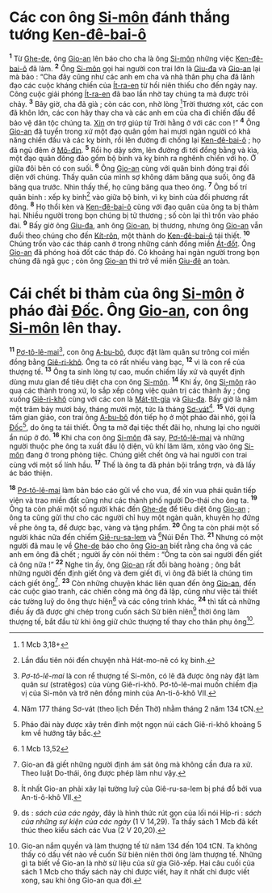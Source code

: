 # Các con ông [Si-môn]() đánh thắng tướng [Ken-đê-bai-ô]()
<sup><b>1</b></sup> Từ [Ghe-de](), ông [Gio-an]() lên báo cho cha là ông [Si-môn]() những việc [Ken-đê-bai-ô]() đã làm. <sup><b>2</b></sup> Ông [Si-môn]() gọi hai người con trai lớn là [Giu-đa]() và [Gio-an]() lại mà bảo : “Cha đây cũng như các anh em cha và nhà thân phụ cha đã lãnh đạo các cuộc kháng chiến của [Ít-ra-en]() từ hồi niên thiếu cho đến ngày nay. Công cuộc giải phóng [Ít-ra-en]() đã bao lần nhờ tay chúng ta mà được trôi chảy. <sup><b>3</b></sup> Bây giờ, cha đã già ; còn các con, nhờ lòng [^1@-9354b8c9-b851-4cd3-a031-61af1c6e1cc1]Trời thương xót, các con đã khôn lớn, các con hãy thay cha và các anh em của cha đi chiến đấu để bảo vệ dân tộc chúng ta. [Xin]() ơn trợ giúp từ Trời hằng ở với các con !” <sup><b>4</b></sup> Ông [Gio-an]() đã tuyển trong xứ một đạo quân gồm hai mươi ngàn người có khả năng chiến đấu và các kỵ binh, rồi lên đường đi chống lại [Ken-đê-bai-ô]() ; họ đã ngủ đêm ở [Mô-đin](). <sup><b>5</b></sup> Rồi họ dậy sớm, lên đường đi tới đồng bằng và kìa, một đạo quân đông đảo gồm bộ binh và kỵ binh ra nghênh chiến với họ. Ở giữa đôi bên có con suối. <sup><b>6</b></sup> Ông [Gio-an]() cùng với quân binh đóng trại đối diện với chúng. Thấy quân của mình sợ không dám băng qua suối, ông đã băng qua trước. Nhìn thấy thế, họ cũng băng qua theo ông. <sup><b>7</b></sup> Ông bố trí quân binh : xếp kỵ binh[^1-9354b8c9-b851-4cd3-a031-61af1c6e1cc1] vào giữa bộ binh, vì kỵ binh của đối phương rất đông. <sup><b>8</b></sup> Họ thổi kèn và [Ken-đê-bai-ô]() cùng với đạo quân của ông ta bị thảm hại. Nhiều người trong bọn chúng bị tử thương ; số còn lại thì trốn vào pháo đài. <sup><b>9</b></sup> Bấy giờ ông [Giu-đa](), anh ông [Gio-an](), bị thương, nhưng ông [Gio-an]() vẫn đuổi theo chúng cho đến [Kít-rôn](), một thành do [Ken-đê-bai-ô]() tái thiết. <sup><b>10</b></sup> Chúng trốn vào các tháp canh ở trong những cánh đồng miền [Át-đốt](). Ông [Gio-an]() đã phóng hoả đốt các tháp đó. Có khoảng hai ngàn người trong bọn chúng đã ngã gục ; còn ông [Gio-an]() thì trở về miền [Giu-đê]() an toàn.


# Cái chết bi thảm của ông [Si-môn]() ở pháo đài [Đốc](). Ông [Gio-an](), con ông [Si-môn]() lên thay.
<sup><b>11</b></sup> [Pơ-tô-lê-mai]()[^2-9354b8c9-b851-4cd3-a031-61af1c6e1cc1], con ông [A-bu-bô](), được đặt làm quân sư trông coi miền đồng bằng [Giê-ri-khô](). Ông ta có rất nhiều vàng bạc, <sup><b>12</b></sup> vì là con rể của thượng tế. <sup><b>13</b></sup> Ông ta sinh lòng tự cao, muốn chiếm lấy xứ và quyết định dùng mưu gian để tiêu diệt cha con ông [Si-môn](). <sup><b>14</b></sup> Khi ấy, ông [Si-môn]() rảo qua các thành trong xứ, lo sắp xếp công việc quản trị các thành ấy ; ông xuống [Giê-ri-khô]() cùng với các con là [Mát-tít-gia]() và [Giu-đa](). Bấy giờ là năm một trăm bảy mươi bảy, tháng mười một, tức là tháng [Sơ-vát]()[^3-9354b8c9-b851-4cd3-a031-61af1c6e1cc1]. <sup><b>15</b></sup> Với dụng tâm gian giảo, con trai ông [A-bu-bô]() đón tiếp họ ở một pháo đài nhỏ, gọi là [Đốc]()[^4-9354b8c9-b851-4cd3-a031-61af1c6e1cc1], do ông ta tái thiết. Ông ta mở đại tiệc thết đãi họ, nhưng lại cho người ẩn núp ở đó. <sup><b>16</b></sup> Khi cha con ông [Si-môn]() đã say, [Pơ-tô-lê-mai]() và những người thuộc phe ông ta xuất đầu lộ diện, vũ khí lăm lăm, xông vào ông [Si-môn]() đang ở trong phòng tiệc. Chúng giết chết ông và hai người con trai cùng với một số lính hầu. <sup><b>17</b></sup> Thế là ông ta đã phản bội trắng trợn, và đã lấy ác báo thiện.

<sup><b>18</b></sup> [Pơ-tô-lê-mai]() làm bản báo cáo gửi về cho vua, để xin vua phái quân tiếp viện và trao miền đất cũng như các thành phố người Do-thái cho ông ta. <sup><b>19</b></sup> Ông ta còn phái một số người khác đến [Ghe-de]() để tiêu diệt ông [Gio-an]() ; ông ta cũng gửi thư cho các người chỉ huy một ngàn quân, khuyên họ đứng về phe ông ta, để được bạc, vàng và tặng phẩm. <sup><b>20</b></sup> Ông ta còn phái một số người khác nữa đến chiếm [Giê-ru-sa-lem]() và [^2@-9354b8c9-b851-4cd3-a031-61af1c6e1cc1]Núi Đền Thờ. <sup><b>21</b></sup> Nhưng có một người đã mau lẹ về [Ghe-de]() báo cho ông [Gio-an]() biết rằng cha ông và các anh em ông đã chết ; người ấy còn nói thêm : “Ông ta còn sai người đến giết cả ông nữa !” <sup><b>22</b></sup> Nghe tin ấy, ông [Gio-an]() rất đỗi bàng hoàng ; ông bắt những người đến định giết ông và đem giết đi, vì ông đã biết là chúng tìm cách giết ông[^5-9354b8c9-b851-4cd3-a031-61af1c6e1cc1]. <sup><b>23</b></sup> Còn những chuyện khác liên quan đến ông [Gio-an](), đến các cuộc giao tranh, các chiến công mà ông đã lập, cũng như việc tái thiết các tường luỹ do ông thực hiện[^6-9354b8c9-b851-4cd3-a031-61af1c6e1cc1] và các công trình khác, <sup><b>24</b></sup> thì tất cả những điều ấy đã được ghi chép trong cuốn sách Sử biên niên[^7-9354b8c9-b851-4cd3-a031-61af1c6e1cc1] thời ông làm thượng tế, bắt đầu từ khi ông giữ chức thượng tế thay cho thân phụ ông[^8-9354b8c9-b851-4cd3-a031-61af1c6e1cc1].

[^1-9354b8c9-b851-4cd3-a031-61af1c6e1cc1]: Lần đầu tiên nói đến chuyện nhà Hát-mo-nê có kỵ binh.
[^2-9354b8c9-b851-4cd3-a031-61af1c6e1cc1]: *Pơ-tô-lê-mai* là con rể thượng tế Si-môn, có lẽ đã được ông này đặt làm quân sư (stratêgos) của vùng Giê-ri-khô. Pơ-tô-lê-mai muốn chiếm địa vị của Si-môn và trở nên đồng minh của An-ti-ô-khô VII.
[^3-9354b8c9-b851-4cd3-a031-61af1c6e1cc1]: Năm 177 tháng Sơ-vát (theo lịch Đền Thờ) nhằm tháng 2 năm 134 tCN.
[^4-9354b8c9-b851-4cd3-a031-61af1c6e1cc1]: Pháo đài này được xây trên đỉnh một ngọn núi cách Giê-ri-khô khoảng 5 km về hướng tây bắc.
[^5-9354b8c9-b851-4cd3-a031-61af1c6e1cc1]: Gio-an đã giết những người định ám sát ông mà không cần đưa ra xử. Theo luật Do-thái, ông được phép làm như vậy.
[^6-9354b8c9-b851-4cd3-a031-61af1c6e1cc1]: Ít nhất Gio-an phải xây lại tường luỹ của Giê-ru-sa-lem bị phá đổ bởi vua An-ti-ô-khô VII.
[^7-9354b8c9-b851-4cd3-a031-61af1c6e1cc1]: ds : *sách của các ngày*, đây là hình thức rút gọn của lối nói Híp-ri : *sách của những sự kiện của các ngày* (1 V 14,29). Ta thấy sách 1 Mcb đã kết thúc theo kiểu sách các Vua (2 V 20,20).
[^8-9354b8c9-b851-4cd3-a031-61af1c6e1cc1]: Gio-an nắm quyền và làm thượng tế từ năm 134 đến 104 tCN. Ta không thấy có dấu vết nào về cuốn Sử biên niên thời ông làm thượng tế. Những gì ta biết về Gio-an là nhờ sử liệu của sử gia Giô-xếp. Hai câu cuối của sách 1 Mcb cho thấy sách này chỉ được viết, hay ít nhất chỉ được viết xong, sau khi ông Gio-an qua đời.
[^1@-9354b8c9-b851-4cd3-a031-61af1c6e1cc1]: 1 Mcb 3,18+
[^2@-9354b8c9-b851-4cd3-a031-61af1c6e1cc1]: 1 Mcb 13,52